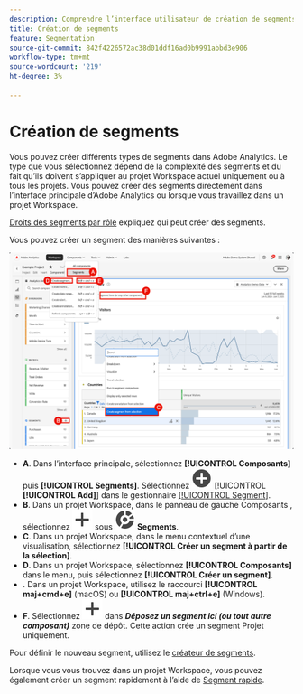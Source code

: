 ```yaml
---
description: Comprendre l’interface utilisateur de création de segments.
title: Création de segments
feature: Segmentation
source-git-commit: 842f4226572ac38d01ddf16ad0b9991abbd3e906
workflow-type: tm+mt
source-wordcount: '219'
ht-degree: 3%

---
```


# Création de segments

Vous pouvez créer différents types de segments dans Adobe Analytics.  Le type que vous sélectionnez dépend de la complexité des segments et du fait qu’ils doivent s’appliquer au projet Workspace actuel uniquement ou à tous les projets. Vous pouvez créer des segments directement dans l’interface principale d’Adobe Analytics ou lorsque vous travaillez dans un projet Workspace.

[Droits des segments par rôle](/help/components/segmentation/seg-reference/seg-rights.md) expliquez qui peut créer des segments.

Vous pouvez créer un segment des manières suivantes :

![Comment créer un segment ](assets/create-segment.png)

* **A**. Dans l’interface principale, sélectionnez **[!UICONTROL Composants]** puis **[!UICONTROL Segments]**. Sélectionnez ![AddCircle](/help/assets/icons/AddCircle.svg) [!UICONTROL **[!UICONTROL Add]**] dans le gestionnaire [[!UICONTROL Segment]](seg-manage.md).
* **B**. Dans un projet Workspace, dans le panneau de gauche Composants , sélectionnez ![Ajouter](/help/assets/icons/Add.svg) sous ![Segment](/help/assets/icons/Segmentation.svg) **Segments**.
* **C**. Dans un projet Workspace, dans le menu contextuel d’une visualisation, sélectionnez **[!UICONTROL Créer un segment à partir de la sélection]**.
* **D**. Dans un projet Workspace, sélectionnez **[!UICONTROL Composants]** dans le menu, puis sélectionnez **[!UICONTROL Créer un segment]**.
* **&#x200B;**. Dans un projet Workspace, utilisez le raccourci **[!UICONTROL maj+cmd+e]** (macOS) ou **[!UICONTROL maj+ctrl+e]** (Windows).
* **F**. Sélectionnez ![Ajouter](/help/assets/icons/Add.svg) dans ***Déposez un segment ici (ou tout autre composant)*** zone de dépôt. Cette action crée un segment Projet uniquement.

Pour définir le nouveau segment, utilisez le [créateur de segments](seg-build.md).

Lorsque vous vous trouvez dans un projet Workspace, vous pouvez également créer un segment rapidement à l’aide de [Segment rapide](seg-quick.md).
